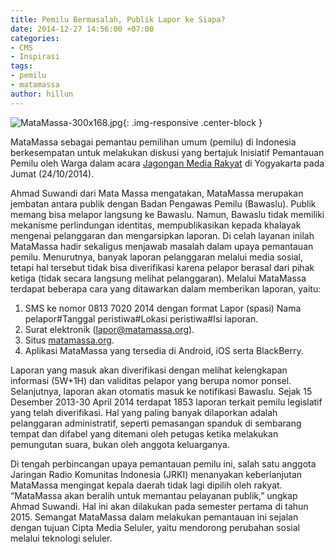 ```yaml
---
title: Pemilu Bermasalah, Publik Lapor ke Siapa?
date: 2014-12-27 14:56:00 +07:00
categories:
- CMS
- Inspirasi
tags:
- pemilu
- matamassa
author: hillun
---
```


![MataMassa-300x168.jpg](/uploads/MataMassa-300x168.jpg){: .img-responsive .center-block }

MataMassa sebagai pemantau pemilihan umum (pemilu) di Indonesia berkesempatan untuk melakukan diskusi yang bertajuk Inisiatif Pemantauan Pemilu oleh Warga dalam acara [Jagongan Media Rakyat](http://jmr2014.combine.or.id/) di Yogyakarta pada Jumat (24/10/2014).

Ahmad Suwandi dari Mata Massa mengatakan, MataMassa merupakan jembatan antara publik dengan Badan Pengawas Pemilu (Bawaslu). Publik memang bisa melapor langsung ke Bawaslu. Namun, Bawaslu tidak memiliki mekanisme perlindungan identitas, mempublikasikan kepada khalayak mengenai pelanggaran dan mengarsipkan laporan. Di celah layanan inilah MataMassa hadir sekaligus menjawab masalah dalam upaya pemantauan pemilu. Menurutnya, banyak laporan pelanggaran melalui media sosial, tetapi hal tersebut tidak bisa diverifikasi karena pelapor berasal dari pihak ketiga (tidak secara langsung melihat pelanggaran). Melalui MataMassa terdapat beberapa cara yang ditawarkan dalam memberikan laporan, yaitu:

1. SMS ke nomor 0813 7020 2014 dengan format Lapor (spasi) Nama pelapor#Tanggal peristiwa#Lokasi peristiwa#Isi laporan.
2. Surat elektronik (lapor@matamassa.org).
3. Situs [matamassa.org](http://www.matamassa.org/index.php?kohana_uri=reports/submit).
4. Aplikasi MataMassa yang tersedia di Android, iOS serta BlackBerry.

Laporan yang masuk akan diverifikasi dengan melihat kelengkapan informasi (5W+1H) dan validitas pelapor yang berupa nomor ponsel. Selanjutnya, laporan akan otomatis masuk ke notifikasi Bawaslu. Sejak 15 Desember 2013-30 April 2014 terdapat 1853 laporan terkait pemilu legislatif yang telah diverifikasi. Hal yang paling banyak dilaporkan adalah pelanggaran administratif, seperti pemasangan spanduk di sembarang tempat dan difabel yang ditemani oleh petugas ketika melakukan pemungutan suara, bukan oleh anggota keluarganya.

Di tengah perbincangan upaya pemantauan pemilu ini, salah satu anggota Jaringan Radio Komunitas Indonesia (JRKI) menanyakan keberlanjutan MataMassa mengingat kepala daerah tidak lagi dipilih oleh rakyat. “MataMassa akan beralih untuk memantau pelayanan publik,” ungkap Ahmad Suwandi. Hal ini akan dilakukan pada semester pertama di tahun 2015. Semangat MataMassa dalam melakukan pemantauan ini sejalan dengan tujuan Cipta Media Seluler, yaitu mendorong perubahan sosial melalui teknologi seluler.